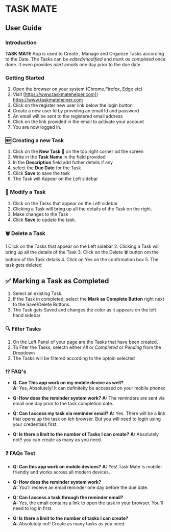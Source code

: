 # TASK MATE

## User Guide 

### Introduction

**TASK MATE** App is used to Create , Manage and Organize Tasks according to the Date.
The Tasks can be *edited/modified* and *mark as completed* once done. It even provides *alert emails* one day prior to the due date.

### Getting Started

1. Open the browser on your system (Chrome,Firefox, Edge etc)
2. Visit [https://www.taskmatehelper.com]( https://www.taskmatehelper.com 
2. Click on the register new user link below the login button
3. Create a new user Id by providing an email Id and password
4. An email will be sent to the registered email address
5. Click on the link provided in the email to activate your account
6. You are now logged in.

### 🆕 Creating a new Task

1. Click on the **New Task** 📃 on the top right corner od the screen
2. Write in the **Task Name** in the field provided
3. In the **Description** field add futher details if any
4. select the **Due Date** for the Task
5. Click **Save**  to save the task
6. The Task will Appear on the Left sidebar

### 📝 Modify a Task 

1. Click on the Tasks that appear on the Left sidebar
2. Clicking a Task will bring up all the details of the Task on the right.
3. Make changes to the Task
4. Click **Save**  to update the task.

### 🗑️ Delete a Task

1.Click on the Tasks that appear on the Left sidebar
2. Clicking a Task will bring up all the details of the Task
3. Click on the Delete 🗑️ button om the bottom of the Task details 
4. Click on Yes on the confirmation box
5. The task gets deleted

## ✅ Marking a Task as Completed

1. Select an existing Task.
2. If the Task in completed, select the **Mark as Complete Button** right next to the Save/Delete Buttons.
3. The Task gets Saved and changes the color as it appears on the left hand sidebar

### 🔍 Filter Tasks

1. On the Left Panel of your page are the Tasks that have been created.
2. To Fiter the Tasks, selectn either  *All* or *Completed* or *Pending* from the Dropdown
3. The Tasks will be filtered according to the optoin selected

### ⁉️ FAQ's 

- **Q. Can This app work on my mobile device as well?**  
    **A:** Yes, Absolutely! It can definiteky be accessed on your mobile phonec

- **Q: How does the reminder system work?**
    **A:** The reminders are sent via email one day prior to the task completion date.

- **Q: Can I access my task via reminder email?** 
    **A:** Yes. There will be a link that opens up the task on teh browser. But you will need to login using your credentials 
        first.

- **Q: Is there a limit to the number of Tasks I can create?**
    **A:** Absolutely not!! you can create as many as you need.


### ❓ FAQs Test

- **Q: Can this app work on mobile devices?** 
  **A:** Yes! Task Mate is mobile-friendly and works across all modern devices.

- **Q: How does the reminder system work?**  
  **A:** You’ll receive an email reminder one day before the due date.

- **Q: Can I access a task through the reminder email?**  
  **A:** Yes, the email contains a link to open the task in your browser. You’ll need to log in first.

- **Q: Is there a limit to the number of tasks I can create?**  
  **A:** Absolutely not! Create as many tasks as you need.




